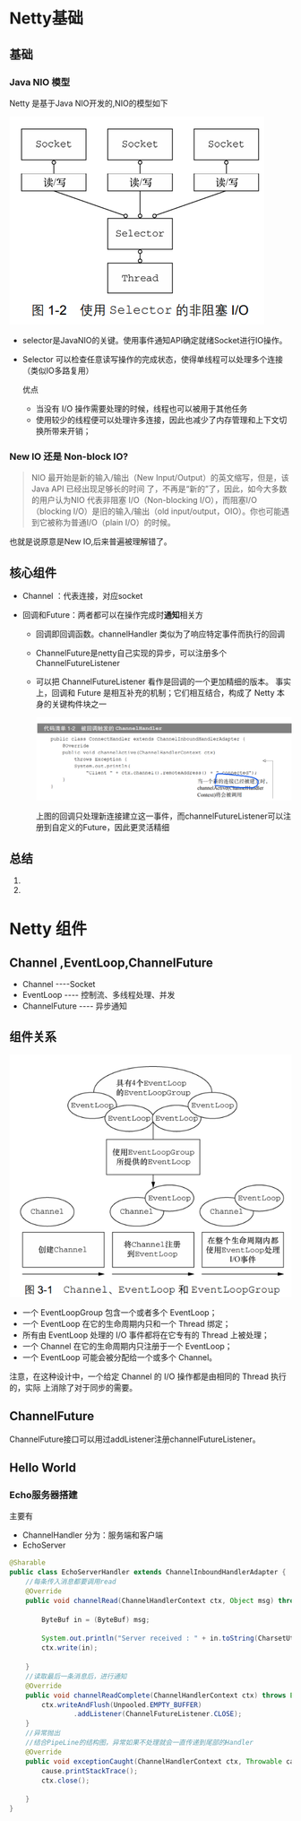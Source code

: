 # Netty基础

## 基础

### Java NIO 模型

Netty 是基于Java NIO开发的,NIO的模型如下

![image-20211214015310169](Netty.assets/image-20211214015310169.png)

- selector是JavaNIO的关键。使用事件通知API确定就绪Socket进行IO操作。

- Selector 可以检查任意读写操作的完成状态，使得单线程可以处理多个连接（类似IO多路复用）

  优点

  - 当没有 I/O 操作需要处理的时候，线程也可以被用于其他任务	
  - 使用较少的线程便可以处理许多连接，因此也减少了内存管理和上下文切换所带来开销；

### New IO 还是 Non-block IO?

> NIO 最开始是新的输入/输出（New Input/Output）的英文缩写，但是，该Java API 已经出现足够长的时间 了，不再是“新的”了，因此，如今大多数的用户认为NIO 代表非阻塞 I/O（Non-blocking I/O），而阻塞I/O（blocking  I/O）是旧的输入/输出（old input/output，OIO）。你也可能遇到它被称为普通I/O（plain I/O）的时候。

也就是说原意是New IO,后来普遍被理解错了。

## 核心组件

- Channel ：代表连接，对应socket

- 回调和Future：两者都可以在操作完成时**通知**相关方

  - 回调即回调函数。channelHandler 类似为了响应特定事件而执行的回调

  - ChannelFuture是netty自己实现的异步，可以注册多个ChannelFutureListener

  - 可以把 ChannelFutureListener 看作是回调的一个更加精细的版本。 事实上，回调和 Future 是相互补充的机制；它们相互结合，构成了 Netty 本身的关键构件块之一

    <img src="Netty.assets/image-20211212211008957.png" alt="image-20211212211008957" style="zoom: 80%;" />

    上图的回调只处理新连接建立这一事件，而channelFutureListener可以注册到自定义的Future，因此更灵活精细

## 总结

1. 
2. 

# Netty 组件

## Channel ,EventLoop,ChannelFuture

- Channel ----Socket
- EventLoop ---- 控制流、多线程处理、并发
- ChannelFuture ---- 异步通知

## 组件关系

![image-20211212214044407](Netty.assets/image-20211212214044407.png)

- 一个 EventLoopGroup 包含一个或者多个 EventLoop；
-  一个 EventLoop 在它的生命周期内只和一个 Thread 绑定； 
-  所有由 EventLoop 处理的 I/O 事件都将在它专有的 Thread 上被处理； 
- 一个 Channel 在它的生命周期内只注册于一个 EventLoop； 
- 一个 EventLoop 可能会被分配给一个或多个 Channel。

注意，在这种设计中，一个给定 Channel 的 I/O 操作都是由相同的 Thread 执行的，实际 上消除了对于同步的需要。

## ChannelFuture

ChannelFuture接口可以用过addListener注册channelFutureListener。

## Hello World

### Echo服务器搭建

主要有

- ChannelHandler 分为：服务端和客户端
- EchoServer

~~~java
@Sharable
public class EchoServerHandler extends ChannelInboundHandlerAdapter {
    //每条传入消息都要调用read
    @Override
    public void channelRead(ChannelHandlerContext ctx, Object msg) throws Exception {

        ByteBuf in = (ByteBuf) msg;

        System.out.println("Server received : " + in.toString(CharsetUtil.UTF_8));
        ctx.write(in);

    }
    //读取最后一条消息后，进行通知
    @Override
    public void channelReadComplete(ChannelHandlerContext ctx) throws Exception {
        ctx.writeAndFlush(Unpooled.EMPTY_BUFFER)
                .addListener(ChannelFutureListener.CLOSE);
    }
    //异常抛出
    //结合PipeLine的结构图，异常如果不处理就会一直传递到尾部的Handler
    @Override
    public void exceptionCaught(ChannelHandlerContext ctx, Throwable cause) throws Exception {
        cause.printStackTrace();
        ctx.close();

    }
}
~~~

